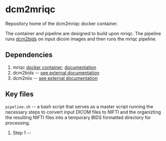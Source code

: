 # dcm2mriqc

Repository home of the dcm2mriqc docker container.

The container and pipeline are designed to build upon mriqc. The pipeline runs [dcm2bids](https://unfmontreal.github.io/Dcm2Bids/3.2.0/) on input dicom images and then runs the mriqc pipeline.

## Dependencies

1. mriqc [docker container](https://hub.docker.com/r/nipreps/mriqc); [documentation](https://mriqc.readthedocs.io/en/latest/)
2. dcm2bids -- [see external documentation](https://unfmontreal.github.io/Dcm2Bids/3.2.0/)
3. dcm2niix -- [see external documentation](https://github.com/rordenlab/dcm2niix)

## Key files

`pipeline.sh` -- a bash script that serves as a master script running the necessary steps to convert input DICOM files to NIFTI and the organizting the resulting NIFTI files into a temporary BIDS formatted directory for processing.
1. Step 1 -- 


